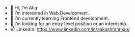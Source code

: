 - 👋 Hi, I’m Atiq
- 👀 I’m interested in Web Development.
- 🌱 I’m currently learning Frontend development.
- 💞️ I’m looking for an entry level position or an internship.
- 📫 LinkedIn: https://www.linkedin.com/in/aakashrahman/


